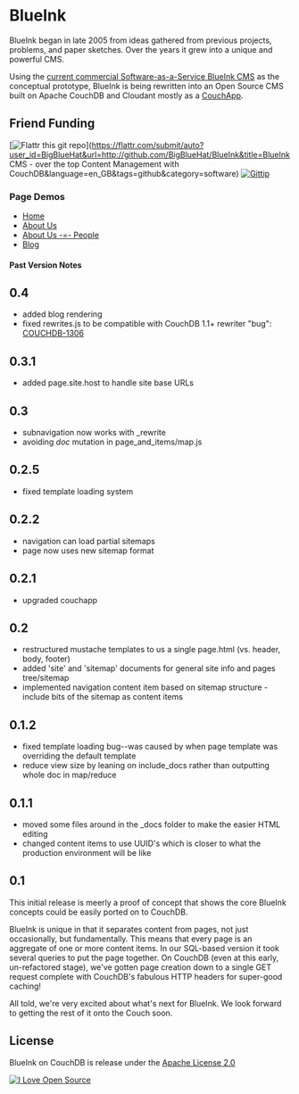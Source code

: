 # BlueInk

BlueInk began in late 2005 from ideas gathered from previous projects,
problems, and paper sketches. Over the years it grew into a unique and powerful
CMS.

Using the
[current commercial Software-as-a-Service BlueInk CMS](http://demo.blueinkcms.com/)
as the conceptual prototype, BlueInk is being rewritten into an Open Source CMS
built on Apache CouchDB and Cloudant mostly as a
[CouchApp](http://docs.couchdb.org/en/latest/couchapp/).

## Friend Funding

[![Flattr this git repo](http://api.flattr.com/button/flattr-badge-large.png)](https://flattr.com/submit/auto?user_id=BigBlueHat&url=http://github.com/BigBlueHat/BlueInk&title=BlueInk CMS - over the top Content Management with CouchDB&language=en_GB&tags=github&category=software)
[![Gittip](http://img.shields.io/gittip/BigBlueHat.svg)](https://www.gittip.com/BigBlueHat/)

### Page Demos
* [Home](http://bigbluehat.cloudant.com/blueink/_design/blueink/_rewrite/home)
* [About Us](http://bigbluehat.cloudant.com/blueink/_design/blueink/_rewrite/about)
* [About Us -=- People](http://bigbluehat.cloudant.com/blueink/_design/blueink/_rewrite/about/people)
* [Blog](http://bigbluehat.cloudant.com/blueink/_design/blueink/_rewrite/blog)

#### Past Version Notes

0.4
---
* added blog rendering
* fixed rewrites.js to be compatible with CouchDB 1.1+ rewriter "bug": [COUCHDB-1306](https://issues.apache.org/jira/browse/COUCHDB-1306)

0.3.1
-----
* added page.site.host to handle site base URLs

0.3
---
* subnavigation now works with _rewrite
* avoiding _doc_ mutation in page_and_items/map.js

0.2.5
-----
* fixed template loading system

0.2.2
-----
* navigation can load partial sitemaps
* page now uses new sitemap format

0.2.1
-----
* upgraded couchapp

0.2
---
* restructured mustache templates to us a single page.html (vs. header, body, footer)
* added 'site' and 'sitemap' documents for general site info and pages tree/sitemap
* implemented navigation content item based on sitemap structure - include bits of the sitemap as content items

0.1.2
-----
* fixed template loading bug--was caused by when page template was overriding the default template
* reduce view size by leaning on include_docs rather than outputting whole doc in map/reduce

0.1.1
-----
* moved some files around in the _docs folder to make the easier HTML editing
* changed content items to use UUID's which is closer to what the production environment will be like

0.1
---

This initial release is meerly a proof of concept that shows the core BlueInk concepts could be easily
ported on to CouchDB.

BlueInk is unique in that it separates content from pages, not just occasionally, but fundamentally. This
means that every page is an aggregate of one or more content items. In our SQL-based version it took several
queries to put the page together. On CouchDB (even at this early, un-refactored stage), we've gotten page
creation down to a single GET request complete with CouchDB's fabulous HTTP headers for super-good caching!

All told, we're very excited about what's next for BlueInk. We look forward to getting the rest of it onto
the Couch soon.

## License

BlueInk on CouchDB is release under the [Apache License 2.0](http://www.apache.org/licenses/LICENSE-2.0)

[![I Love Open Source](http://www.iloveopensource.io/images/logo-lightbg.png)](http://www.iloveopensource.io/projects/5334dccb87659fce660018d8)
